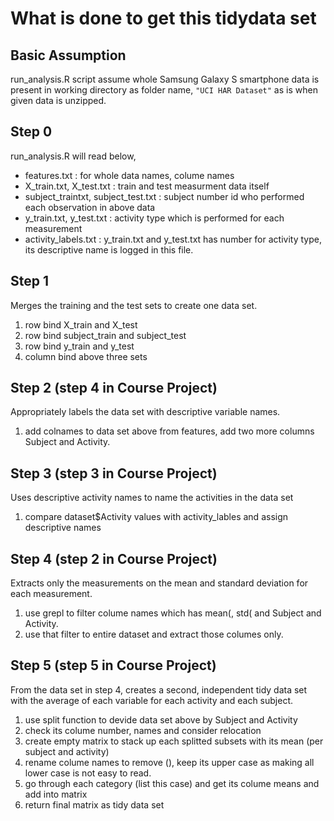 # What is done to get this tidydata set
## Basic Assumption
run_analysis.R script assume whole Samsung Galaxy S smartphone data is present in working directory as folder name, `"UCI HAR Dataset"` as is when given data is unzipped.

## Step 0
run_analysis.R will read below,
* features.txt : for whole data names, colume names
* X_train.txt, X_test.txt : train and test measurment data itself
* subject_traintxt, subject_test.txt : subject number id who performed each observation in above data
* y_train.txt, y_test.txt : activity type which is performed for each measurement
* activity_labels.txt : y_train.txt and y_test.txt has number for activity type, its descriptive name is logged in this file.

## Step 1
Merges the training and the test sets to create one data set.
1. row bind X_train and X_test
2. row bind subject_train and subject_test
3. row bind y_train and y_test
4. column bind above three sets

## Step 2 (step 4 in Course Project)
Appropriately labels the data set with descriptive variable names.
1. add colnames to data set above from features, add two more columns Subject and Activity.

## Step 3 (step 3 in Course Project)
Uses descriptive activity names to name the activities in the data set
1. compare dataset$Activity values with activity_lables and assign descriptive names

## Step 4 (step 2 in Course Project)
Extracts only the measurements on the mean and standard deviation for each measurement.
1. use grepl to filter colume names which has mean(, std( and Subject and Activity.
2. use that filter to entire dataset and extract those columes only.

## Step 5 (step 5 in Course Project)
From the data set in step 4, creates a second, independent tidy data set
with the average of each variable for each activity and each subject.
1. use split function to devide data set above by Subject and Activity
2. check its colume number, names and consider relocation 
3. create empty matrix to stack up each splitted subsets with its mean (per subject and activity)
4. rename colume names to remove (), keep its upper case as making all lower case is not easy to read.
5. go through each category (list this case) and get its colume means and add into matrix
6. return final matrix as tidy data set

